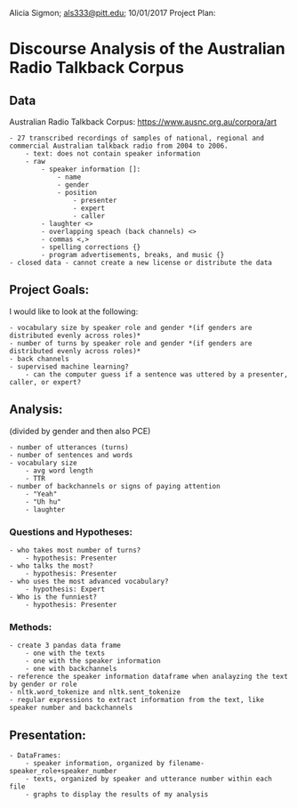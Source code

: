 Alicia Sigmon; als333@pitt.edu; 10/01/2017
Project Plan:

# Discourse Analysis of the Australian Radio Talkback Corpus

## Data
Australian Radio Talkback Corpus: https://www.ausnc.org.au/corpora/art

	- 27 transcribed recordings of samples of national, regional and commercial Australian talkback radio from 2004 to 2006.
		- text: does not contain speaker information
		- raw
			- speaker information []: 
				- name
				- gender
				- position
					- presenter
					- expert
					- caller
			- laughter <>
			- overlapping speach (back channels) <>
			- commas <,>
			- spelling corrections {}
			- program advertisements, breaks, and music {}
	- closed data - cannot create a new license or distribute the data
 
## Project Goals:	

I would like to look at the following:

	- vocabulary size by speaker role and gender *(if genders are distributed evenly across roles)*
	- number of turns by speaker role and gender *(if genders are distributed evenly across roles)*
	- back channels
	- supervised machine learning?
		- can the computer guess if a sentence was uttered by a presenter, caller, or expert?

## Analysis:

(divided by gender and then also PCE)

	- number of utterances (turns) 
	- number of sentences and words
	- vocabulary size
		- avg word length
		- TTR
	- number of backchannels or signs of paying attention
		- "Yeah" 
		- "Uh hu" 
		- laughter

### Questions and Hypotheses:

	- who takes most number of turns? 
		- hypothesis: Presenter
	- who talks the most?	
		- hypothesis: Presenter
	- who uses the most advanced vocabulary? 
		- hypothesis: Expert
	- Who is the funniest?
		- hypothesis: Presenter
 
### Methods:

	- create 3 pandas data frame
		- one with the texts
		- one with the speaker information
		- one with backchannels
	- reference the speaker information dataframe when analayzing the text by gender or role
	- nltk.word_tokenize and nltk.sent_tokenize
	- regular expressions to extract information from the text, like speaker number and backchannels
	
## Presentation:

	- DataFrames:
		- speaker information, organized by filename-speaker_role+speaker_number
		- texts, organized by speaker and utterance number within each file
		- graphs to display the results of my analysis